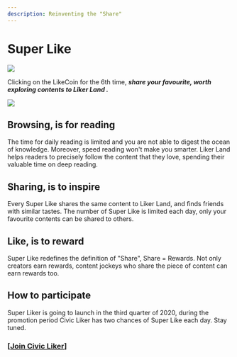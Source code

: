 ```yaml
---
description: Reinventing the "Share"
---
```


# Super Like

![](https://gblobscdn.gitbook.com/assets%2F-LL4mdaVjNgL6A1--PV0%2F-MDKKfTTMClruYgMEN2z%2F-MDKL9uOAcQBWwTt-7PY%2Flikecoin_ad92_super_like_dragonball.png?alt=media&token=aebf61cf-24c0-4d70-9cce-a582d82122e8)

Clicking on the LikeCoin for the 6th time, _**share your favourite, worth exploring contents to Liker Land.**_



![](https://gblobscdn.gitbook.com/assets%2F-LL4mdaVjNgL6A1--PV0%2F-MAXu9Lxx14vpKr9dO54%2F-MAXwN5NxScgV0FwK61i%2FSuperLike.gif?alt=media&token=a965b055-7c80-4b38-9d05-776d694d0ff1)

## Browsing, is for reading <a id="liu-lan-shi-wei-le-yue-du"></a>

The time for daily reading is limited and you are not able to digest the ocean of knowledge. Moreover, speed reading won't make you smarter. Liker Land helps readers to precisely follow the content that they love, spending their valuable time on deep reading.

## **Sharing, is to inspire** <a id="fen-xiang-shi-wei-le-qi-fa"></a>

Every Super Like shares the same content to Liker Land, and finds friends with similar tastes. The number of Super Like is limited each day, only your favourite contents can be shared to others.

## Like, is to reward

Super Like redefines the definition of "Share", Share = Rewards. Not only creators earn rewards, content jockeys who share the piece of content can earn rewards too.

## **How to participate** <a id="zen-yang-can-yu"></a>

Super Liker is going to launch in the third quarter of 2020, during the promotion period Civic Liker has two chances of Super Like each day. Stay tuned.

### \[[Join **Civic Liker**](https://liker.land/civic)\]

